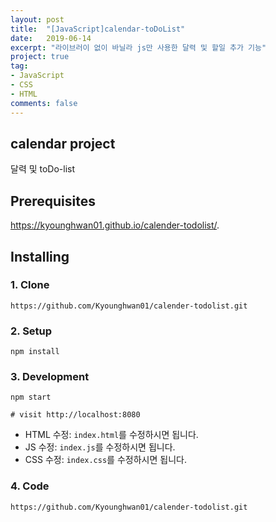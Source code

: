 ```yaml
---
layout: post
title:  "[JavaScript]calendar-toDoList"
date:   2019-06-14
excerpt: "라이브러이 없이 바닐라 js만 사용한 달력 및 할일 추가 기능"
project: true
tag:
- JavaScript
- CSS
- HTML
comments: false
---
```



## calendar project

달력 및 toDo-list 



## Prerequisites

 https://kyounghwan01.github.io/calender-todolist/.

## Installing

### 1. Clone

```
https://github.com/Kyounghwan01/calender-todolist.git
```

### 2. Setup

```
npm install
```

### 3. Development

```
npm start

# visit http://localhost:8080
```

- HTML 수정: `index.html`를 수정하시면 됩니다.
- JS 수정: `index.js`를 수정하시면 됩니다.
- CSS 수정: `index.css`를 수정하시면 됩니다.

### 4. Code

```
https://github.com/Kyounghwan01/calender-todolist.git
```



